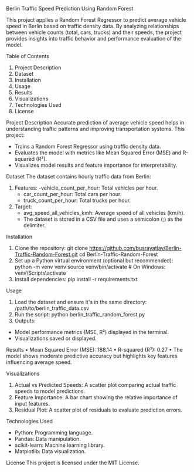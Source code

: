 Berlin Traffic Speed Prediction Using Random Forest

This project applies a Random Forest Regressor to predict average vehicle speed in Berlin based on traffic density data. By analyzing relationships between vehicle counts (total, cars, trucks) and their speeds, the project provides insights into traffic behavior and performance evaluation of the model.
 
Table of Contents
1.	Project Description
2.	Dataset
3.	Installation
4.	Usage
5.	Results
6.	Visualizations
7.	Technologies Used
8.	License
 
Project Description
Accurate prediction of average vehicle speed helps in understanding traffic patterns and improving transportation systems. This project:
-	Trains a Random Forest Regressor using traffic density data.
-	Evaluates the model with metrics like Mean Squared Error (MSE) and R-squared (R²).
-	Visualizes model results and feature importance for interpretability.
 
Dataset
The dataset contains hourly traffic data from Berlin:
1. Features:
   -vehicle_count_per_hour: Total vehicles per hour.
   - car_count_per_hour: Total cars per hour.
   - truck_count_per_hour: Total trucks per hour.
2. Target:
   - avg_speed_all_vehicles_kmh: Average speed of all vehicles (km/h).
   - The dataset is stored in a CSV file and uses a semicolon (;) as the delimiter.
 
Installation
1.	Clone the repository:
git clone https://github.com/busrayatlav/Berlin-Traffic-Random-Forest.git
cd Berlin-Traffic-Random-Forest
2.	Set up a Python virtual environment (optional but recommended):
python -m venv venv
source venv/bin/activate  # On Windows: venv\Scripts\activate
3.	Install dependencies:
pip install -r requirements.txt
 
Usage
1.	Load the dataset and ensure it's in the same directory:
/path/to/berlin_traffic_data.csv
2.	Run the script:
python berlin_traffic_random_forest.py
3.	Outputs:
-	Model performance metrics (MSE, R²) displayed in the terminal.
-	Visualizations saved or displayed.
 
Results
•	Mean Squared Error (MSE): 188.14
•	R-squared (R²): 0.27
•	The model shows moderate predictive accuracy but highlights key features influencing average speed.
 
Visualizations
1.	Actual vs Predicted Speeds: A scatter plot comparing actual traffic speeds to model predictions. 
2.	Feature Importance: A bar chart showing the relative importance of input features. 
3.	Residual Plot: A scatter plot of residuals to evaluate prediction errors. 
 
Technologies Used
-	Python: Programming language.
-	Pandas: Data manipulation.
-	scikit-learn: Machine learning library.
-	Matplotlib: Data visualization.
 
License
This project is licensed under the MIT License.
